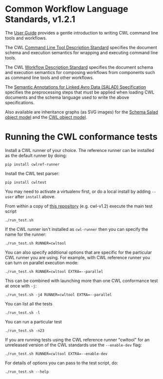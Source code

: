 # Common Workflow Language Standards, v1.2.1

The [User Guide](http://www.commonwl.org/user_guide/) provides a gentle
introduction to writing CWL command line tools and workflows.

The CWL [Command Line Tool Description Standard](CommandLineTool.html)
specifies the document schema and execution semantics for wrapping and
executing command line tools.

The CWL [Workflow Description Standard](Workflow.html) specifies the document
schema and execution semantics for composing workflows from components such as
command line tools and other workflows.

The
[Semantic Annotations for Linked Avro Data (SALAD) Specification](SchemaSalad.html)
specifies the preprocessing steps that must be applied when loading CWL
documents and the schema language used to write the above specifications.

Also available are inheritance graphs (as SVG images) for the [Schema Salad object model](salad.svg) and the [CWL object model](cwl.svg).

# Running the CWL conformance tests

Install a CWL runner of your choice. The reference runner can be installed as
the default runner by doing:
```
pip install cwlref-runner
```

Install the CWL test parser:
```
pip install cwltest
```
You may need to activate a virtualenv first, or do a local install by adding `--user` after `install` above.

From within a copy of [this repository](https://github.com/common-workflow-language/cwl-v1.2) (e.g. cwl-v1.2) execute the main test script
```
./run_test.sh
```

If the CWL runner isn't installed as `cwl-runner` then you can specify the name for the runner:
```
./run_test.sh RUNNER=cwltool
```

You can also specify additional options that are specific for the particular CWL runner you are using.
For example, with CWL reference runner you can turn on parallel execution mode:
```
./run_test.sh RUNNER=cwltool EXTRA=--parallel
```

This can be combined with launching more than one CWL conformance test at once with `-j`:
```
./run_test.sh -j4 RUNNER=cwltool EXTRA=--parallel
```

You can list all the tests
```
./run_test.sh -l
```

You can run a particular test
```
./run_test.sh -n23
```


If you are running tests using the CWL reference runner "cwltool" for an unreleased version of the CWL standards use the `--enable-dev` flag:
```
./run_test.sh RUNNER=cwltool EXTRA=--enable-dev
```


For details of options you can pass to the test script, do:
```
./run_test.sh --help
```
